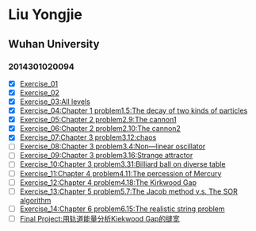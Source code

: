 # Liu Yongjie
## Wuhan University
### 2014301020094

> 
- [x] [Exercise_01](https://www.zybuluo.com/mdeditor#498195)  
- [x] [Exercise_02](https://github.com/LiuYongJie2014301020094/computational_physics_N2014301020094/blob/master/Exercise-2.py)
- [x] [Exercise_03:All levels](https://github.com/LiuYongJie2014301020094/computational_physics_N2014301020094/blob/master/Ex_03.md)  
- [x] [Exercise_04:Chapter 1 problem1.5:The decay of two kinds of particles](https://www.zybuluo.com/LiuYongJie/note/525363)  
- [x] [Exercise_05:Chapter 2 problem2.9:The cannon1](https://www.zybuluo.com/LiuYongJie/note/533809)  
- [x] [Exercise_06:Chapter 2 problem2.10:The cannon2](https://www.zybuluo.com/LiuYongJie/note/542067)  
- [x] [Exercise_07:Chapter 3 problem3.12:chaos](https://www.zybuluo.com/LiuYongJie/note/549825)  
- [ ] [Exercise_08:Chapter 3 problem3.4:Non—linear oscillator]()  
- [ ] [Exercise_09:Chapter 3 problem3.16:Strange attractor]()  
- [ ] [Exercise_10:Chapter 3 problem3.31:Billiard ball on diverse table]()  
- [ ] [Exercise_11:Chapter 4 problem4.11:The percession of Mercury]()  
- [ ] [Exercise_12:Chapter 4 problem4.18:The Kirkwood Gap]()  
- [ ] [Exercise_13:Chapter 5 problem5.7:The Jacob method v.s. The SOR algorithm]()  
- [ ] [Exercise_14:Chapter 6 problem6.15:The realistic string problem]()  
- [ ] [Final Project:用轨道能量分析Kiekwood Gap的缝宽]()  
